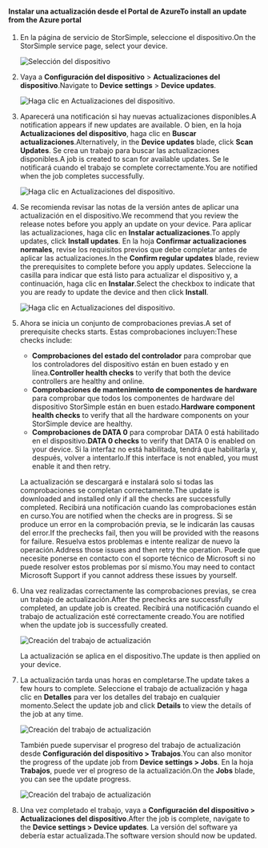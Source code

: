 <!--author=alkohli last changed: 08/04/17-->

#### <a name="to-install-an-update-from-the-azure-portal"></a><span data-ttu-id="93302-101">Instalar una actualización desde el Portal de Azure</span><span class="sxs-lookup"><span data-stu-id="93302-101">To install an update from the Azure portal</span></span>

1. <span data-ttu-id="93302-102">En la página de servicio de StorSimple, seleccione el dispositivo.</span><span class="sxs-lookup"><span data-stu-id="93302-102">On the StorSimple service page, select your device.</span></span>

    ![Selección del dispositivo](./media/storsimple-8000-install-update5-via-portal/update1.png)

2. <span data-ttu-id="93302-104">Vaya a **Configuración del dispositivo** > **Actualizaciones del dispositivo**.</span><span class="sxs-lookup"><span data-stu-id="93302-104">Navigate to **Device settings** > **Device updates**.</span></span>

    ![Haga clic en Actualizaciones del dispositivo.](./media/storsimple-8000-install-update5-via-portal/update2.png)

2. <span data-ttu-id="93302-106">Aparecerá una notificación si hay nuevas actualizaciones disponibles.</span><span class="sxs-lookup"><span data-stu-id="93302-106">A notification appears if new updates are available.</span></span> <span data-ttu-id="93302-107">O bien, en la hoja **Actualizaciones del dispositivo**, haga clic en **Buscar actualizaciones**.</span><span class="sxs-lookup"><span data-stu-id="93302-107">Alternatively, in the **Device updates** blade, click **Scan Updates**.</span></span> <span data-ttu-id="93302-108">Se crea un trabajo para buscar las actualizaciones disponibles.</span><span class="sxs-lookup"><span data-stu-id="93302-108">A job is created to scan for available updates.</span></span> <span data-ttu-id="93302-109">Se le notificará cuando el trabajo se complete correctamente.</span><span class="sxs-lookup"><span data-stu-id="93302-109">You are notified when the job completes successfully.</span></span>

    ![Haga clic en Actualizaciones del dispositivo.](./media/storsimple-8000-install-update5-via-portal/update3.png)

3. <span data-ttu-id="93302-111">Se recomienda revisar las notas de la versión antes de aplicar una actualización en el dispositivo.</span><span class="sxs-lookup"><span data-stu-id="93302-111">We recommend that you review the release notes before you apply an update on your device.</span></span> <span data-ttu-id="93302-112">Para aplicar las actualizaciones, haga clic en **Instalar actualizaciones**.</span><span class="sxs-lookup"><span data-stu-id="93302-112">To apply updates, click **Install updates**.</span></span> <span data-ttu-id="93302-113">En la hoja **Confirmar actualizaciones normales**, revise los requisitos previos que debe completar antes de aplicar las actualizaciones.</span><span class="sxs-lookup"><span data-stu-id="93302-113">In the **Confirm regular updates** blade, review the prerequisites to complete before you apply updates.</span></span> <span data-ttu-id="93302-114">Seleccione la casilla para indicar que está listo para actualizar el dispositivo y, a continuación, haga clic en **Instalar**.</span><span class="sxs-lookup"><span data-stu-id="93302-114">Select the checkbox to indicate that you are ready to update the device and then click **Install**.</span></span>

    ![Haga clic en Actualizaciones del dispositivo.](./media/storsimple-8000-install-update5-via-portal/update4.png)

6. <span data-ttu-id="93302-116">Ahora se inicia un conjunto de comprobaciones previas.</span><span class="sxs-lookup"><span data-stu-id="93302-116">A set of prerequisite checks starts.</span></span> <span data-ttu-id="93302-117">Estas comprobaciones incluyen:</span><span class="sxs-lookup"><span data-stu-id="93302-117">These checks include:</span></span>
   
   * <span data-ttu-id="93302-118">**Comprobaciones del estado del controlador** para comprobar que los controladores del dispositivo están en buen estado y en línea.</span><span class="sxs-lookup"><span data-stu-id="93302-118">**Controller health checks** to verify that both the device controllers are healthy and online.</span></span>
   * <span data-ttu-id="93302-119">**Comprobaciones de mantenimiento de componentes de hardware** para comprobar que todos los componentes de hardware del dispositivo StorSimple están en buen estado.</span><span class="sxs-lookup"><span data-stu-id="93302-119">**Hardware component health checks** to verify that all the hardware components on your StorSimple device are healthy.</span></span>
   * <span data-ttu-id="93302-120">**Comprobaciones de DATA 0** para comprobar DATA 0 está habilitado en el dispositivo.</span><span class="sxs-lookup"><span data-stu-id="93302-120">**DATA 0 checks** to verify that DATA 0 is enabled on your device.</span></span> <span data-ttu-id="93302-121">Si la interfaz no está habilitada, tendrá que habilitarla y, después, volver a intentarlo.</span><span class="sxs-lookup"><span data-stu-id="93302-121">If this interface is not enabled, you must enable it and then retry.</span></span>

    <span data-ttu-id="93302-122">La actualización se descargará e instalará solo si todas las comprobaciones se completan correctamente.</span><span class="sxs-lookup"><span data-stu-id="93302-122">The update is downloaded and installed only if all the checks are successfully completed.</span></span> <span data-ttu-id="93302-123">Recibirá una notificación cuando las comprobaciones están en curso.</span><span class="sxs-lookup"><span data-stu-id="93302-123">You are notified when the checks are in progress.</span></span> <span data-ttu-id="93302-124">Si se produce un error en la comprobación previa, se le indicarán las causas del error.</span><span class="sxs-lookup"><span data-stu-id="93302-124">If the prechecks fail, then you will be provided with the reasons for failure.</span></span> <span data-ttu-id="93302-125">Resuelva estos problemas e intente realizar de nuevo la operación.</span><span class="sxs-lookup"><span data-stu-id="93302-125">Address those issues and then retry the operation.</span></span> <span data-ttu-id="93302-126">Puede que necesite ponerse en contacto con el soporte técnico de Microsoft si no puede resolver estos problemas por sí mismo.</span><span class="sxs-lookup"><span data-stu-id="93302-126">You may need to contact Microsoft Support if you cannot address these issues by yourself.</span></span>

7. <span data-ttu-id="93302-127">Una vez realizadas correctamente las comprobaciones previas, se crea un trabajo de actualización.</span><span class="sxs-lookup"><span data-stu-id="93302-127">After the prechecks are successfully completed, an update job is created.</span></span> <span data-ttu-id="93302-128">Recibirá una notificación cuando el trabajo de actualización esté correctamente creado.</span><span class="sxs-lookup"><span data-stu-id="93302-128">You are notified when the update job is successfully created.</span></span>
   
    ![Creación del trabajo de actualización](./media/storsimple-8000-install-update5-via-portal/update6.png)
   
    <span data-ttu-id="93302-130">La actualización se aplica en el dispositivo.</span><span class="sxs-lookup"><span data-stu-id="93302-130">The update is then applied on your device.</span></span>

9. <span data-ttu-id="93302-131">La actualización tarda unas horas en completarse.</span><span class="sxs-lookup"><span data-stu-id="93302-131">The update takes a few hours to complete.</span></span> <span data-ttu-id="93302-132">Seleccione el trabajo de actualización y haga clic en **Detalles** para ver los detalles del trabajo en cualquier momento.</span><span class="sxs-lookup"><span data-stu-id="93302-132">Select the update job and click **Details** to view the details of the job at any time.</span></span>

    ![Creación del trabajo de actualización](./media/storsimple-8000-install-update5-via-portal/update8.png)

     <span data-ttu-id="93302-134">También puede supervisar el progreso del trabajo de actualización desde **Configuración del dispositivo > Trabajos**.</span><span class="sxs-lookup"><span data-stu-id="93302-134">You can also monitor the progress of the update job from **Device settings > Jobs**.</span></span> <span data-ttu-id="93302-135">En la hoja **Trabajos**, puede ver el progreso de la actualización.</span><span class="sxs-lookup"><span data-stu-id="93302-135">On the **Jobs** blade, you can see the update progress.</span></span>

     ![Creación del trabajo de actualización](./media/storsimple-8000-install-update5-via-portal/update7.png)

10. <span data-ttu-id="93302-137">Una vez completado el trabajo, vaya a **Configuración del dispositivo > Actualizaciones del dispositivo**.</span><span class="sxs-lookup"><span data-stu-id="93302-137">After the job is complete, navigate to the **Device settings > Device updates**.</span></span> <span data-ttu-id="93302-138">La versión del software ya debería estar actualizada.</span><span class="sxs-lookup"><span data-stu-id="93302-138">The software version should now be updated.</span></span>

